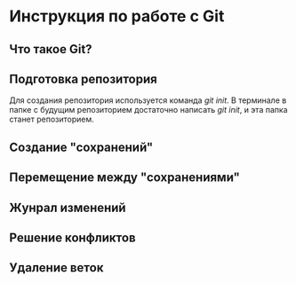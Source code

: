# Инструкция по работе с Git

## Что такое Git?

## Подготовка репозитория

Для создания репозитория используется команда *git init*. В терминале в папке с будущим репозиторием достаточно написать *git init*, и эта папка станет репозиторием.

## Создание "сохранений"

## Перемещение между "сохранениями"

## Жунрал изменений

## Решение конфликтов

## Удаление веток